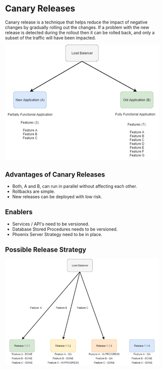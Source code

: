 # Canary Releases

Canary release is a technique that helps reduce the impact of negative changes by gradually rolling out the changes. If a problem with the new release is detected during the rollout then it can be rolled back, and only a subset of the traffic will have been impacted.

![](https://github.com/barend-erasmus/canary-releases/raw/master/images/canary-releases.png)

## Advantages of Canary Releases

* Both, A and B, can run in parallel without affecting each other.
* Rollbacks are simple.
* New releases can be deployed with low risk.

## Enablers

* Services / API's need to be versioned.
* Database Stored Procedures needs to be versioned.
* Phoenix Server Strategy need to be in place.

## Possible Release Strategy

![](https://github.com/barend-erasmus/canary-releases/raw/master/images/canary-releases-pipeline.png)
